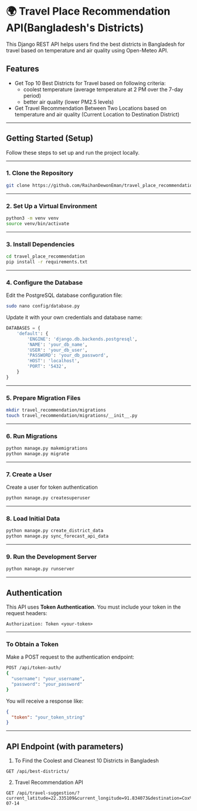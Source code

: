 # 🌍 Travel Place Recommendation API(Bangladesh's Districts)

This Django REST API helps users find the best districts in Bangladesh for travel based on temperature and air quality using Open-Meteo API.

## Features

- Get Top 10 Best Districts for Travel based on following criteria:
  - coolest temperature (average temperature at 2 PM over the 7-day period)
  - better air quality (lower PM2.5 levels) 
- Get Travel Recommendation Between Two Locations based on temperature and air quality (Current Location to Destination District)

---
## Getting Started (Setup)

Follow these steps to set up and run the project locally.

---

### 1. Clone the Repository

```bash
git clone https://github.com/RaihanDewonEman/travel_place_recommendation.git
```

---

### 2. Set Up a Virtual Environment

```bash
python3 -m venv venv
source venv/bin/activate
```

---

### 3. Install Dependencies

```bash
cd travel_place_recommendation
pip install -r requirements.txt
```

---

### 4. Configure the Database

Edit the PostgreSQL database configuration file:

```bash
sudo nano config/database.py
```

Update it with your own credentials and database name:

```python
DATABASES = {
    'default': {
        'ENGINE': 'django.db.backends.postgresql',
        'NAME': 'your_db_name',
        'USER': 'your_db_user',
        'PASSWORD': 'your_db_password',
        'HOST': 'localhost',
        'PORT': '5432',
    }
}
```

---

### 5. Prepare Migration Files

```bash
mkdir travel_recommendation/migrations
touch travel_recommendation/migrations/__init__.py
```

---

### 6. Run Migrations

```bash
python manage.py makemigrations
python manage.py migrate
```

---


### 7. Create a User
Create a user for token authentication

```bash
python manage.py createsuperuser
```

---


### 8. Load Initial Data

```bash
python manage.py create_district_data
python manage.py sync_forecast_api_data
```

---

### 9. Run the Development Server

```bash
python manage.py runserver
```


---

## Authentication

This API uses **Token Authentication**. You must include your token in the request headers:

```
Authorization: Token <your-token>
```

---

### To Obtain a Token

Make a POST request to the authentication endpoint:

```bash
POST /api/token-auth/
{
  "username": "your_username",
  "password": "your_password"
}
```

You will receive a response like:

```json
{
  "token": "your_token_string"
}
```

---

## API Endpoint (with parameters)
1. To Find the Coolest and Cleanest 10 Districts in Bangladesh
```
GET /api/best-districts/
```

2. Travel Recommendation API
```
GET /api/travel-suggestion/?current_latitude=22.335109&current_longitude=91.834073&destination=Cox%27s%20Bazar&travel_date=2025-07-14
```